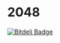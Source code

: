 2048
====


[![Bitdeli Badge](https://d2weczhvl823v0.cloudfront.net/mingzhip/2048/trend.png)](https://bitdeli.com/free "Bitdeli Badge")

